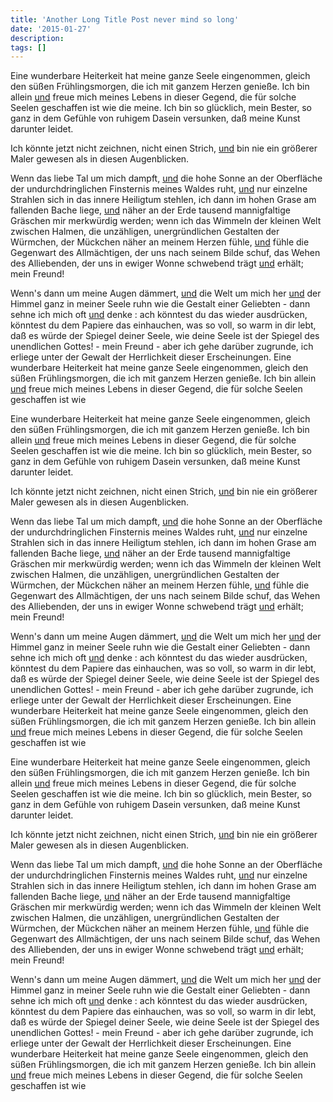 ```yaml
---
title: 'Another Long Title Post never mind so long'
date: '2015-01-27'
description:
tags: []
---
```

Eine wunderbare Heiterkeit hat meine ganze Seele eingenommen, gleich den süßen Frühlingsmorgen, die ich mit ganzem Herzen genieße. Ich bin allein [und](http://www.moiaussi.de) freue mich meines Lebens in dieser Gegend, die für solche Seelen geschaffen ist wie die meine. Ich bin so glücklich, mein Bester, so ganz in dem Gefühle von ruhigem Dasein versunken, daß meine Kunst darunter leidet.

Ich könnte jetzt nicht zeichnen, nicht einen Strich, [und](http://www.moiaussi.de) bin nie ein größerer Maler gewesen als in diesen Augenblicken.

Wenn das liebe Tal um mich dampft, [und](http://www.moiaussi.de) die hohe Sonne an der Oberfläche der undurchdringlichen Finsternis meines Waldes ruht, [und](http://www.moiaussi.de) nur einzelne Strahlen sich in das innere Heiligtum stehlen, ich dann im hohen Grase am fallenden Bache liege, [und](http://www.moiaussi.de) näher an der Erde tausend mannigfaltige Gräschen mir merkwürdig werden; wenn ich das Wimmeln der kleinen Welt zwischen Halmen, die unzähligen, unergründlichen Gestalten der Würmchen, der Mückchen näher an meinem Herzen fühle, [und](http://www.moiaussi.de) fühle die Gegenwart des Allmächtigen, der uns nach seinem Bilde schuf, das Wehen des Alliebenden, der uns in ewiger Wonne schwebend trägt [und](http://www.moiaussi.de) erhält; mein Freund!

Wenn's dann um meine Augen dämmert, [und](http://www.moiaussi.de) die Welt um mich her [und](http://www.moiaussi.de) der Himmel ganz in meiner Seele ruhn wie die Gestalt einer Geliebten - dann sehne ich mich oft [und](http://www.moiaussi.de) denke : ach könntest du das wieder ausdrücken, könntest du dem Papiere das einhauchen, was so voll, so warm in dir lebt, daß es würde der Spiegel deiner Seele, wie deine Seele ist der Spiegel des unendlichen Gottes! - mein Freund - aber ich gehe darüber zugrunde, ich erliege unter der Gewalt der Herrlichkeit dieser Erscheinungen. Eine wunderbare Heiterkeit hat meine ganze Seele eingenommen, gleich den süßen Frühlingsmorgen, die ich mit ganzem Herzen genieße. Ich bin allein [und](http://www.moiaussi.de) freue mich meines Lebens in dieser Gegend, die für solche Seelen geschaffen ist wie

Eine wunderbare Heiterkeit hat meine ganze Seele eingenommen, gleich den süßen Frühlingsmorgen, die ich mit ganzem Herzen genieße. Ich bin allein [und](http://www.moiaussi.de) freue mich meines Lebens in dieser Gegend, die für solche Seelen geschaffen ist wie die meine. Ich bin so glücklich, mein Bester, so ganz in dem Gefühle von ruhigem Dasein versunken, daß meine Kunst darunter leidet.

Ich könnte jetzt nicht zeichnen, nicht einen Strich, [und](http://www.moiaussi.de) bin nie ein größerer Maler gewesen als in diesen Augenblicken.

Wenn das liebe Tal um mich dampft, [und](http://www.moiaussi.de) die hohe Sonne an der Oberfläche der undurchdringlichen Finsternis meines Waldes ruht, [und](http://www.moiaussi.de) nur einzelne Strahlen sich in das innere Heiligtum stehlen, ich dann im hohen Grase am fallenden Bache liege, [und](http://www.moiaussi.de) näher an der Erde tausend mannigfaltige Gräschen mir merkwürdig werden; wenn ich das Wimmeln der kleinen Welt zwischen Halmen, die unzähligen, unergründlichen Gestalten der Würmchen, der Mückchen näher an meinem Herzen fühle, [und](http://www.moiaussi.de) fühle die Gegenwart des Allmächtigen, der uns nach seinem Bilde schuf, das Wehen des Alliebenden, der uns in ewiger Wonne schwebend trägt [und](http://www.moiaussi.de) erhält; mein Freund!

Wenn's dann um meine Augen dämmert, [und](http://www.moiaussi.de) die Welt um mich her [und](http://www.moiaussi.de) der Himmel ganz in meiner Seele ruhn wie die Gestalt einer Geliebten - dann sehne ich mich oft [und](http://www.moiaussi.de) denke : ach könntest du das wieder ausdrücken, könntest du dem Papiere das einhauchen, was so voll, so warm in dir lebt, daß es würde der Spiegel deiner Seele, wie deine Seele ist der Spiegel des unendlichen Gottes! - mein Freund - aber ich gehe darüber zugrunde, ich erliege unter der Gewalt der Herrlichkeit dieser Erscheinungen. Eine wunderbare Heiterkeit hat meine ganze Seele eingenommen, gleich den süßen Frühlingsmorgen, die ich mit ganzem Herzen genieße. Ich bin allein [und](http://www.moiaussi.de) freue mich meines Lebens in dieser Gegend, die für solche Seelen geschaffen ist wie

Eine wunderbare Heiterkeit hat meine ganze Seele eingenommen, gleich den süßen Frühlingsmorgen, die ich mit ganzem Herzen genieße. Ich bin allein [und](http://www.moiaussi.de) freue mich meines Lebens in dieser Gegend, die für solche Seelen geschaffen ist wie die meine. Ich bin so glücklich, mein Bester, so ganz in dem Gefühle von ruhigem Dasein versunken, daß meine Kunst darunter leidet.

Ich könnte jetzt nicht zeichnen, nicht einen Strich, [und](http://www.moiaussi.de) bin nie ein größerer Maler gewesen als in diesen Augenblicken.

Wenn das liebe Tal um mich dampft, [und](http://www.moiaussi.de) die hohe Sonne an der Oberfläche der undurchdringlichen Finsternis meines Waldes ruht, [und](http://www.moiaussi.de) nur einzelne Strahlen sich in das innere Heiligtum stehlen, ich dann im hohen Grase am fallenden Bache liege, [und](http://www.moiaussi.de) näher an der Erde tausend mannigfaltige Gräschen mir merkwürdig werden; wenn ich das Wimmeln der kleinen Welt zwischen Halmen, die unzähligen, unergründlichen Gestalten der Würmchen, der Mückchen näher an meinem Herzen fühle, [und](http://www.moiaussi.de) fühle die Gegenwart des Allmächtigen, der uns nach seinem Bilde schuf, das Wehen des Alliebenden, der uns in ewiger Wonne schwebend trägt [und](http://www.moiaussi.de) erhält; mein Freund!

Wenn's dann um meine Augen dämmert, [und](http://www.moiaussi.de) die Welt um mich her [und](http://www.moiaussi.de) der Himmel ganz in meiner Seele ruhn wie die Gestalt einer Geliebten - dann sehne ich mich oft [und](http://www.moiaussi.de) denke : ach könntest du das wieder ausdrücken, könntest du dem Papiere das einhauchen, was so voll, so warm in dir lebt, daß es würde der Spiegel deiner Seele, wie deine Seele ist der Spiegel des unendlichen Gottes! - mein Freund - aber ich gehe darüber zugrunde, ich erliege unter der Gewalt der Herrlichkeit dieser Erscheinungen. Eine wunderbare Heiterkeit hat meine ganze Seele eingenommen, gleich den süßen Frühlingsmorgen, die ich mit ganzem Herzen genieße. Ich bin allein [und](http://www.moiaussi.de) freue mich meines Lebens in dieser Gegend, die für solche Seelen geschaffen ist wie

